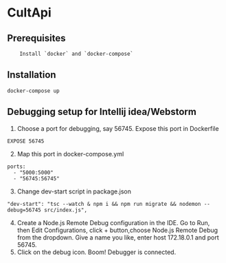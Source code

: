 # CultApi

## Prerequisites
```
    Install `docker` and `docker-compose`
```
## Installation
```
docker-compose up
```

## Debugging setup for Intellij idea/Webstorm
1. Choose a port for debugging, say 56745. Expose this port in Dockerfile
````
EXPOSE 56745
````
2. Map this port in docker-compose.yml
````
ports:
  - "5000:5000"
  - "56745:56745"
````
3. Change dev-start script in package.json
````
"dev-start": "tsc --watch & npm i && npm run migrate && nodemon --debug=56745 src/index.js",
````
4. Create a Node.js Remote Debug configuration in the IDE. Go to Run, then Edit Configurations, click + button,choose Node.js Remote Debug from the dropdown. Give a name you like, enter host 172.18.0.1 and port 56745.
5. Click on the debug icon. Boom! Debugger is connected.

